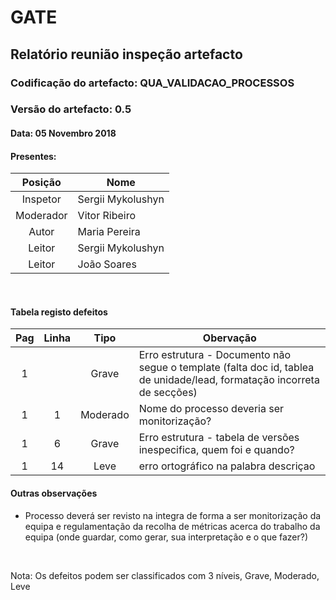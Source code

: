 # GATE
## Relatório reunião inspeção artefacto
### Codificação do artefacto: QUA_VALIDACAO_PROCESSOS
### Versão do artefacto: 0.5
#### Data: 05 Novembro 2018
#### Presentes:
|Posição|Nome
|:---:|---
|Inspetor|Sergii Mykolushyn
|Moderador|Vitor Ribeiro
|Autor|Maria Pereira
|Leitor|Sergii Mykolushyn
|Leitor|João Soares

</br>

#### Tabela registo defeitos
|Pag|Linha|Tipo|Obervação
|:---:|:---:|:---:|---
|1||Grave|Erro estrutura - Documento não segue o template (falta doc id, tablea de unidade/lead, formatação incorreta de secções)
|1|1|Moderado|Nome do processo deveria ser monitorização?
|1|6|Grave|Erro estrutura - tabela de versões inespecifica, quem foi e quando?
|1|14|Leve|erro ortográfico na palabra descriçao


#### Outras observações
- Processo deverá ser revisto na integra de forma a ser monitorização da equipa e regulamentação da recolha de métricas acerca do trabalho da equipa (onde guardar, como gerar, sua interpretação e o que fazer?)

</br>

Nota: Os defeitos podem ser classificados com 3 níveis, Grave, Moderado, Leve